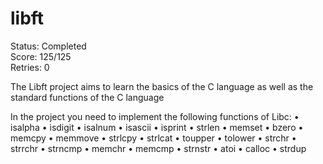 # libft
Status: Completed </br>
Score: 125/125 </br>
Retries: 0

The Libft project aims to learn the basics of the C language as well as the standard functions of the C language

In the project you need to implement the following functions of Libc:
• isalpha
• isdigit
• isalnum
• isascii
• isprint
• strlen
• memset
• bzero
• memcpy
• memmove
• strlcpy
• strlcat
• toupper
• tolower
• strchr
• strrchr
• strncmp
• memchr
• memcmp
• strnstr
• atoi
• calloc
• strdup

